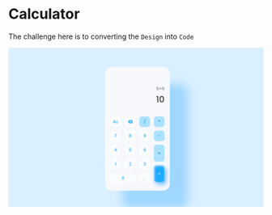 # Calculator

The challenge here is to converting the `Design` into `Code`

![Preview](./assets/Preview.png)
